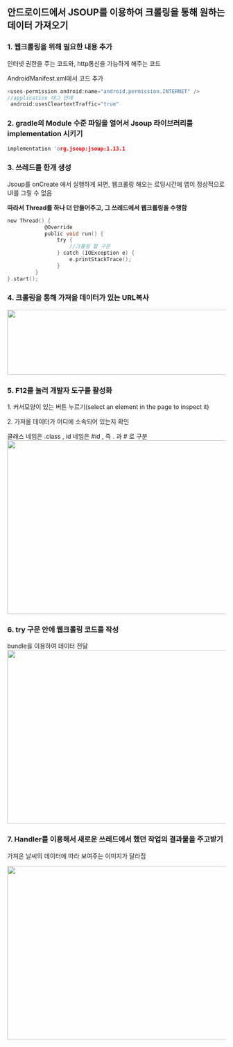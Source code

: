 
<h2>안드로이드에서 JSOUP를 이용하여 크롤링을 통해 원하는 데이터 가져오기</h2>


<h3>1. 웹크롤링을 위해 필요한 내용 추가</h3>
<p>인터넷 권한을 주는 코드와, http통신을 가능하게 해주는 코드</p> 
AndroidManifest.xml에서 코드 추가 <br>

```c
<uses-permission android:name="android.permission.INTERNET" />
//application 태그 안에
 android:usesCleartextTraffic="true"
```


<h3>2. gradle의 Module 수준 파일을 열어서 Jsoup 라이브러리를 implementation 시키기</h3>

```c
implementation 'org.jsoup:jsoup:1.13.1

```

<h3>3. 쓰레드를 한개 생성</h3>
Jsoup를 onCreate 에서 실행하게 되면, 웹크롤링 해오는 로딩시간에 앱이 정상적으로 UI를 그릴 수 없음 <br>

**따라서 Thread를 하나 더 만들어주고, 그 쓰레드에서 웹크롤링을 수행함** <br>

```c
new Thread() {
            @Override
            public void run() {
                try {
                	//크롤링 할 구문
                } catch (IOException e) {
                    e.printStackTrace();
                }
         }
}.start();
```
<h3>4. 크롤링을 통해 가져올 데이터가 있는 URL복사</h3>

  <img src="https://user-images.githubusercontent.com/51393580/206897028-c45df1ff-7107-47c3-a05f-0e94fb9c3f6e.png" width ="1000" height="150"/>

<h3>5. F12를 눌러 개발자 도구를 활성화</h3>
<p>1. 커서모양이 있는 버튼 누르기(select an element in the page to inspect it)</p> 
<p>2. 가져올 데이터가 어디에 소속되어 있는지 확인</p>
클래스 네임은 .class , id 네임은 #id , 즉 . 과 # 로 구분
  <img src="https://user-images.githubusercontent.com/51393580/206897226-9260c185-82ce-491a-bff7-e28c3c3f8cbe.png" width ="850" height="400"/>


<h3>6. try 구문 안에 웹크롤링 코드를 작성</h3>
bundle을 이용하여 데이터 전달
  <img src="https://user-images.githubusercontent.com/51393580/206897030-9c4642ce-5aa1-4a86-90b4-61cc7e6a8555.png" width ="850" height="400"/>
  
  
<h3>7. Handler를 이용해서 새로운 쓰레드에서 했던 작업의 결과물을 주고받기</h3>
<p>가져온 날씨의 데이터에 따라 보여주는 이미지가 달라짐</p>

  <img src="https://user-images.githubusercontent.com/51393580/206897032-332246da-69f1-45bb-89e3-449f9ac8e071.png" width ="850" height="400"/>

